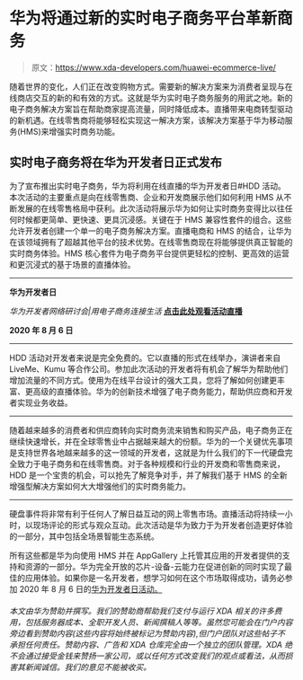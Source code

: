 # 华为将通过新的实时电子商务平台革新商务

> 原文：<https://www.xda-developers.com/huawei-ecommerce-live/>

随着世界的变化，人们正在改变购物方式。需要新的解决方案来为消费者呈现与在线商店交互的新的和有效的方式。这就是华为实时电子商务服务的用武之地。新的电子商务解决方案旨在帮助商家提高流量，同时降低成本。直播带来电商转型驱动的新机遇。在线零售商将能够轻松实现这一解决方案，该解决方案基于华为移动服务(HMS)来增强实时商务功能。

## 实时电子商务将在华为开发者日正式发布

为了宣布推出实时电子商务，华为将利用在线直播的华为开发者日#HDD 活动。本次活动的主要重点是向在线零售商、企业和开发商展示他们如何利用 HMS 从不断发展的在线零售格局中获利。此次活动将展示华为如何让实时商务变得比以往任何时候都更简单、更快速、更具沉浸感。关键在于 HMS 兼容性套件的组合。这些允许开发者创建一个单一的电子商务解决方案。直播电商和 HMS 的结合，让华为在该领域拥有了超越其他平台的技术优势。在线零售商现在将能够提供真正智能的实时商务体验。HMS 核心套件为电子商务平台提供更轻松的控制、更高效的运营和更沉浸式的基于场景的直播体验。

* * *

**华为开发者日**

*华为开发者网络研讨会|用电子商务连接生活* **[点击此处观看活动直播](http://f.huaweieco.aotimes.com/wap/#/?roomId=lm0jd5n7&channle=16)**

**2020 年 8 月 6 日**

* * *

HDD 活动对开发者来说是完全免费的。它以直播的形式在线举办，演讲者来自 LiveMe、Kumu 等合作公司。参加此次活动的开发者将有机会了解华为帮助他们增加流量的不同方式。使用为在线平台设计的强大工具，您将了解如何创建更丰富、更高级的直播体验。华为的创新技术增强了电子商务能力，帮助供应商和开发者实现业务收益。

* * *

随着越来越多的消费者和供应商转向实时商务流来销售和购买产品，电子商务正在继续快速增长，并在全球零售业中占据越来越大的份额。华为的一个关键优先事项是支持世界各地越来越多的这一领域的开发者，这就是为什么我们的下一代硬盘完全致力于电子商务和在线零售商。对于各种规模和行业的开发商和零售商来说，HDD 是一个宝贵的机会，可以抢先了解竞争对手，并了解我们基于 HMS 的全新增强型解决方案如何大大增强他们的实时商务能力。

* * *

硬盘事件将非常有利于任何人了解日益互动的网上零售市场。直播活动将持续一小时，以现场评论的形式与观众互动。此次活动是华为致力于为开发者创造更好体验的一部分，其中包括全场景智能生态系统。

所有这些都是华为向使用 HMS 并在 AppGallery 上托管其应用的开发者提供的支持和资源的一部分。华为完全开放的芯片-设备-云能力在促进创新的同时实现了最佳的应用体验。如果你是一名开发者，想学习如何在这个市场取得成功，请务必参加 2020 年 8 月 6 日的[华为开发者日活动。](http://f.huaweieco.aotimes.com/wap/#/?roomId=lm0jd5n7&channle=16)

###### *本文由华为赞助并撰写。我们的赞助商帮助我们支付与运行 XDA 相关的许多费用，包括服务器成本、全职开发人员、新闻撰稿人等等。虽然您可能会在门户内容旁边看到赞助内容(这些内容将始终被标记为赞助内容),但门户团队对这些帖子不承担任何责任。赞助内容、广告和 XDA 仓库完全由一个独立的团队管理。XDA 绝不会通过接受金钱来赞扬一家公司，或以任何方式改变我们的观点或看法，从而损害其新闻诚信。我们的意见不能被收买。*